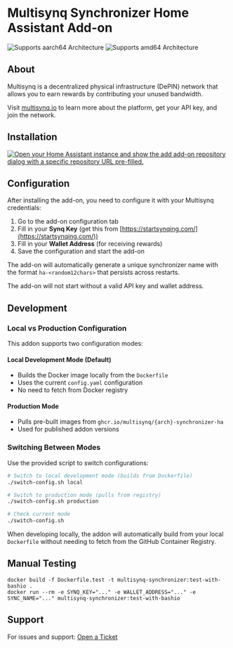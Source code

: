 # Multisynq Synchronizer Home Assistant Add-on

![Supports aarch64 Architecture][aarch64-shield]
![Supports amd64 Architecture][amd64-shield]

## About

Multisynq is a decentralized physical infrastructure (DePIN) network that allows you to earn rewards by contributing your unused bandwidth.

Visit [multisynq.io](https://multisynq.io) to learn more about the platform, get your API key, and join the network.

## Installation

[![Open your Home Assistant instance and show the add add-on repository dialog with a specific repository URL pre-filled.](https://my.home-assistant.io/badges/supervisor_add_addon_repository.svg)](https://my.home-assistant.io/redirect/supervisor_add_addon_repository/?repository_url=https%3A%2F%2Fgithub.com%2Fmultisynq%2Fsynchronizer-ha)

## Configuration

After installing the add-on, you need to configure it with your Multisynq credentials:

1. Go to the add-on configuration tab
2. Fill in your **Synq Key** (get this from [https://startsynqing.com/](https://startsynqing.com/))
3. Fill in your **Wallet Address** (for receiving rewards)
4. Save the configuration and start the add-on

The add-on will automatically generate a unique synchronizer name with the format `ha-<random12chars>` that persists across restarts.

The add-on will not start without a valid API key and wallet address.

## Development

### Local vs Production Configuration

This addon supports two configuration modes:

#### Local Development Mode (Default)
- Builds the Docker image locally from the `Dockerfile`
- Uses the current `config.yaml` configuration 
- No need to fetch from Docker registry

#### Production Mode
- Pulls pre-built images from `ghcr.io/multisynq/{arch}-synchronizer-ha`
- Used for published addon versions

### Switching Between Modes

Use the provided script to switch configurations:

```bash
# Switch to local development mode (builds from Dockerfile)
./switch-config.sh local

# Switch to production mode (pulls from registry)
./switch-config.sh production

# Check current mode
./switch-config.sh
```

When developing locally, the addon will automatically build from your local `Dockerfile` without needing to fetch from the GitHub Container Registry.

## Manual Testing
```
docker build -f Dockerfile.test -t multisynq-synchronizer:test-with-bashio .
docker run --rm -e SYNQ_KEY="..." -e WALLET_ADDRESS="..." -e SYNC_NAME="..." multisynq-synchronizer:test-with-bashio
````

## Support

For issues and support: [Open a Ticket](https://github.com/multisynq/synchronizer-ha/issues)

[aarch64-shield]: https://img.shields.io/badge/aarch64-yes-green.svg
[amd64-shield]: https://img.shields.io/badge/amd64-yes-green.svg